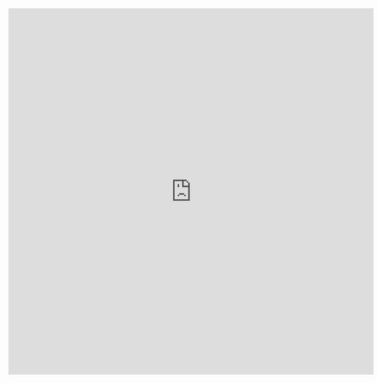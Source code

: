 <iframe src="https://docs.google.com/a/engineyard.com/spreadsheet/embeddedform?formkey=dEI0RzdqNWNCbW5JMHRaU3V6SVp0NWc6MQ" width="725" height="727" frameborder="0" marginheight="0" marginwidth="0">Loading...</iframe>